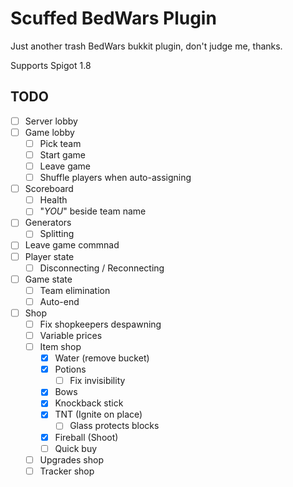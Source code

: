 # Scuffed BedWars Plugin

Just another trash BedWars bukkit plugin, don't judge me, thanks.

Supports Spigot 1.8

## TODO

- [ ] Server lobby
- [ ] Game lobby
    - [ ] Pick team
    - [ ] Start game
    - [ ] Leave game
    - [ ] Shuffle players when auto-assigning
- [ ] Scoreboard
  - [ ] Health
  - [ ] "*YOU*" beside team name
- [ ] Generators
  - [ ] Splitting
- [ ] Leave game commnad
- [ ] Player state
  - [ ] Disconnecting / Reconnecting
- [ ] Game state
  - [ ] Team elimination
  - [ ] Auto-end
- [ ] Shop
  - [ ] Fix shopkeepers despawning
  - [ ] Variable prices
  - [ ] Item shop
    - [x] Water (remove bucket)
    - [x] Potions
      - [ ] Fix invisibility
    - [x] Bows
    - [x] Knockback stick
    - [x] TNT (Ignite on place)
      - [ ] Glass protects blocks
    - [x] Fireball (Shoot)
    - [ ] Quick buy
  - [ ] Upgrades shop
  - [ ] Tracker shop
